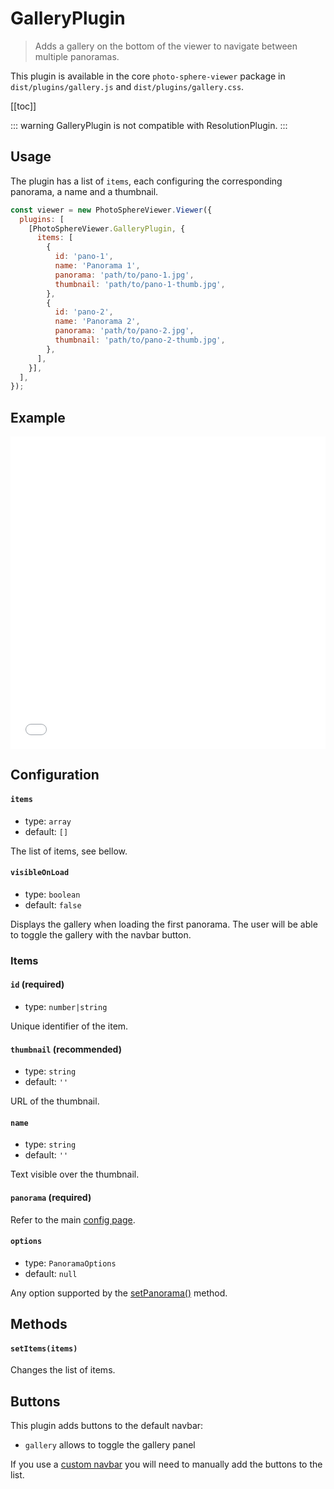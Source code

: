 # GalleryPlugin <Badge text="NEW"/>

<ApiButton page="PSV.plugins.GalleryPlugin.html"/>

> Adds a gallery on the bottom of the viewer to navigate between multiple panoramas.

This plugin is available in the core `photo-sphere-viewer` package in `dist/plugins/gallery.js` and `dist/plugins/gallery.css`.

[[toc]]

::: warning
GalleryPlugin is not compatible with ResolutionPlugin.
:::


## Usage

The plugin has a list of `items`, each configuring the corresponding panorama, a name and a thumbnail.

```js
const viewer = new PhotoSphereViewer.Viewer({
  plugins: [
    [PhotoSphereViewer.GalleryPlugin, {
      items: [
        {
          id: 'pano-1',
          name: 'Panorama 1',
          panorama: 'path/to/pano-1.jpg',
          thumbnail: 'path/to/pano-1-thumb.jpg',
        },
        {
          id: 'pano-2',
          name: 'Panorama 2',
          panorama: 'path/to/pano-2.jpg',
          thumbnail: 'path/to/pano-2-thumb.jpg',
        },
      ],
    }],
  ],
});
```


## Example

<iframe style="width: 100%; height: 500px;" src="//jsfiddle.net/mistic100/6hj7rbew/embedded/result,js/dark" allowfullscreen="allowfullscreen" frameborder="0"></iframe>


## Configuration

#### `items`
- type: `array`
- default: `[]`

The list of items, see bellow.

#### `visibleOnLoad`
- type: `boolean`
- default: `false`

Displays the gallery when loading the first panorama. The user will be able to toggle the gallery with the navbar button.

### Items

#### `id` (required)
- type: `number|string`

Unique identifier of the item.

#### `thumbnail` (recommended)
- type: `string`
- default: `''`

URL of the thumbnail.

#### `name`
- type: `string`
- default: `''`

Text visible over the thumbnail.

#### `panorama` (required)

Refer to the main [config page](../guide/config.md#panorama-required).

#### `options`
- type: `PanoramaOptions`
- default: `null`

Any option supported by the [setPanorama()](../guide/methods.md#setpanorama-panorama-options-promise) method.


## Methods

#### `setItems(items)`

Changes the list of items.


## Buttons

This plugin adds buttons to the default navbar:
- `gallery` allows to toggle the gallery panel

If you use a [custom navbar](../guide/navbar.md) you will need to manually add the buttons to the list.
